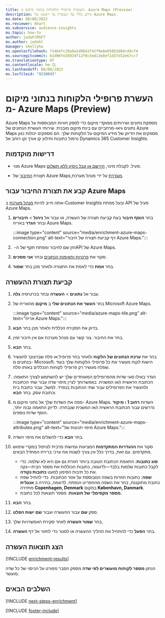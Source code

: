 ```yaml
---
title: העשרת פרופילי הלקוחות בנתוני מיקום מ- Azure Maps‏ (Preview)
description: מידע כללי על העשרת צד ראשון של Azure Maps.
ms.date: 08/08/2022
ms.reviewer: mhart
ms.subservice: audience-insights
ms.topic: how-to
author: jodahlMSFT
ms.author: jodahl
manager: shellyha
ms.openlocfilehash: f14b4fc20a9a1d8842f42f9e0e656b3d8dcddcf4
ms.sourcegitcommit: b1d06fe26934f12f0c5ed13e8ef1d37e52e67cc7
ms.translationtype: HT
ms.contentlocale: he-IL
ms.lasthandoff: 08/08/2022
ms.locfileid: "9238043"
---
```

# <a name="enrich-customer-profiles-with-location-data-from-azure-maps-preview"></a>העשרת פרופילי הלקוחות בנתוני מיקום מ- Azure Maps‏ (Preview)

Azure Maps מספקת נתונים ושירותים ממוקדי מיקום כדי לספק חוויות המבוססות על נתונים גיאו-מרחביים עם בינת מיקום מובנית. שירותי העשרת הנתונים של Azure Maps מספקים את הדיוק של מידע המיקום על הלקוחות שלך. הם מספקים יכולות כגון נרמול כתובות וחילוץ קו אורך וקו רוחב אל Dynamics 365 Customer Insights.

## <a name="prerequisites"></a>דרישות מוקדמות

- מנוי Azure Maps פעיל. לקבלת מינוי, [הירשם או קבל ניסיון ללא תשלום](https://azure.microsoft.com/services/azure-maps/).

- תצורת [החיבור](connections.md) של Azure Maps[ מוגדרת](#configure-the-connection-for-azure-maps) על ידי מנהל מערכת.

## <a name="configure-the-connection-for-azure-maps"></a>קבע את תצורת החיבור עבור Azure Maps

אתה חייב להיות [מנהל מערכת](permissions.md#admin) ב-Customer Insights ובעל מפתח API פעיל של Azure Maps.

1. בחר **הוסף חיבור** בעת קביעת תצורה של העשרה, או עבור אל **ניהול** > **חיבורים** ובחר **הגדר** באריח Azure Maps.

   :::image type="content" source="media/enrichment-azure-maps-connection.png" alt-text="דף קביעת תצורה של חיבור Azure Maps.":::

1. הזן שם לחיבור ומפתח תקף של ה- ‏API של Azure Maps.

1. סקור את [פרטיות ותאימות הנתונים](connections.md#data-privacy-and-compliance) ובחר **אני מסכים**.

1. בחר **אמת** כדי לאמת את התצורה ולאחר מכן בחר **שמור**.

## <a name="configure-the-enrichment"></a>קביעת תצורת ההעשרה

1. עבור אל **נתונים** > **העשרה** ובחר בכרטיסיה **גלה**.

1. בחר **העשר את הנתונים שלי** ב **מיקום** מהאריח של Microsoft Azure Maps.

   :::image type="content" source="media/azure-maps-tile.png" alt-text="אריח Azure Maps.":::

1. בדוק את הסקירה הכללית ולאחר מכן בחר **הבא**.

1. בחר את החיבור. צור קשר עם מנהל מערכת אם אין חיבור זמין.

1. בחר **הבא**.

1. בחר את **ערכת הנתונים של הלקוח** ולאחר בחר פרופיל או פלח שברצונך להעשיר בנתונים מ- Microsoft. הישות *לקוח* מעשיר את כל פרופילי הלקוחות שלך בעוד שפלח מעשיר רק פרופילי לקוחות הנכללים באותו פלח.

1. הגדר באילו סוגי שדות מהפרופילים המאוחדים שלך יש להשתמש לצורך התאמה: הכתובת הראשית ו/או המשנית. באפשרותך לציין מיפוי שדה עבור שתי הכתובות ולהעשיר את הפרופילים עבור שתי הכתובות בנפרד. למשל, עבור כתובת בית וכתובת עסק. בחר **הבא**.

1. מפה את השדות שלך אל נתוני מיקום מ- Azure Maps. השדות **רחוב 1** ו **מיקוד** נדרשים עבור הכתובת הראשית ו/או המשנית שנבחרה. לדיוק התאמה גבוה יותר, הוסף שדות נוספים.

   :::image type="content" source="media/enrichment-azure-maps-attributes.png" alt-text="מיפוי תכונות של Azure Maps.":::

1. בחר **הבא** כדי להשלים את מיפוי השדה.

1. סקור את **ההגדרות המתקדמות** המציעות גמישות מרבית לטיפול במקרי שימוש מתקדמים. עם זאת, בדרך כלל אין צורך לשנות את ערכי ברירת המחדל הבאים.

   - **סוג כתובות**: התאמת הכתובת הטובה ביותר חוזרת גם אם היא לא שלמה. כדי לקבל כתובות שלמות בלבד&mdash;לדוגמה, כתובות הכוללות את מספר הבית&mdash;נקה את כל תיבות הסימון למעט **כתובות נקודה**.
   - **שפה**: כתובות חוזרות בשפה המבוססת על אזור הכתובות. כדי להחיל שפת כתובת מתוקננת, בחר את השפה מהתפריט הנפתח. לדוגמה, בחירה ב **אנגלית** מחזירה **Copenhagen, Denmark** במקום **København, Danmark**.
   - **מספר מקסימלי של תוצאות**: מספר תוצאות לכל כתובת.

1. בחר **הבא**.

1. ספק **שם** עבור ההעשרה ועבור **שם ישות הפלט**.

1. בחר **שמור העשרה** לאחר סקירת האפשרויות שלך.

1. בחר **הפעל** כדי להתחיל את תהליך ההעשרה או לסגור כדי לחזור אל דף **העשרה**.

## <a name="view-enrichment-results"></a>הצג תוצאות העשרה

[!INCLUDE [enrichment-results](includes/enrichment-results.md)]

הנתון **מספר לקוחות מועשרים לפי שדה** מספק הסבר מפורט על הכיסוי של כל שדה מועשר.

## <a name="next-steps"></a>‏‫השלבים הבאים‬

[!INCLUDE [next-steps-enrichment](includes/next-steps-enrichment.md)]

[!INCLUDE [footer-include](includes/footer-banner.md)]
